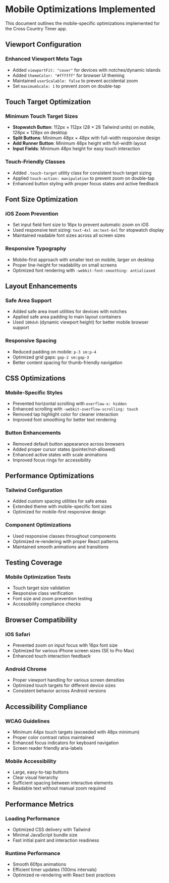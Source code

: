 # Mobile Optimizations Implemented

This document outlines the mobile-specific optimizations implemented for the Cross Country Timer app.

## Viewport Configuration

### Enhanced Viewport Meta Tags

- Added `viewportFit: "cover"` for devices with notches/dynamic islands
- Added `themeColor: "#ffffff"` for browser UI theming
- Maintained `userScalable: false` to prevent accidental zoom
- Set `maximumScale: 1` to prevent zoom on double-tap

## Touch Target Optimization

### Minimum Touch Target Sizes

- **Stopwatch Button**: 112px × 112px (28 × 28 Tailwind units) on mobile, 128px × 128px on desktop
- **Split Buttons**: Minimum 48px × 48px with full-width responsive design
- **Add Runner Button**: Minimum 48px height with full-width layout
- **Input Fields**: Minimum 48px height for easy touch interaction

### Touch-Friendly Classes

- Added `.touch-target` utility class for consistent touch target sizing
- Applied `touch-action: manipulation` to prevent zoom on double-tap
- Enhanced button styling with proper focus states and active feedback

## Font Size Optimization

### iOS Zoom Prevention

- Set input field font size to 16px to prevent automatic zoom on iOS
- Used responsive text sizing: `text-4xl sm:text-6xl` for stopwatch display
- Maintained readable font sizes across all screen sizes

### Responsive Typography

- Mobile-first approach with smaller text on mobile, larger on desktop
- Proper line-height for readability on small screens
- Optimized font rendering with `-webkit-font-smoothing: antialiased`

## Layout Enhancements

### Safe Area Support

- Added safe area inset utilities for devices with notches
- Applied safe area padding to main layout containers
- Used `100dvh` (dynamic viewport height) for better mobile browser support

### Responsive Spacing

- Reduced padding on mobile: `p-3 sm:p-4`
- Optimized grid gaps: `gap-2 sm:gap-3`
- Better content spacing for thumb-friendly navigation

## CSS Optimizations

### Mobile-Specific Styles

- Prevented horizontal scrolling with `overflow-x: hidden`
- Enhanced scrolling with `-webkit-overflow-scrolling: touch`
- Removed tap highlight color for cleaner interaction
- Improved font smoothing for better text rendering

### Button Enhancements

- Removed default button appearance across browsers
- Added proper cursor states (pointer/not-allowed)
- Enhanced active states with scale animations
- Improved focus rings for accessibility

## Performance Optimizations

### Tailwind Configuration

- Added custom spacing utilities for safe areas
- Extended theme with mobile-specific font sizes
- Optimized for mobile-first responsive design

### Component Optimizations

- Used responsive classes throughout components
- Optimized re-rendering with proper React patterns
- Maintained smooth animations and transitions

## Testing Coverage

### Mobile Optimization Tests

- Touch target size validation
- Responsive class verification
- Font size and zoom prevention testing
- Accessibility compliance checks

## Browser Compatibility

### iOS Safari

- Prevented zoom on input focus with 16px font size
- Optimized for various iPhone screen sizes (SE to Pro Max)
- Enhanced touch interaction feedback

### Android Chrome

- Proper viewport handling for various screen densities
- Optimized touch targets for different device sizes
- Consistent behavior across Android versions

## Accessibility Compliance

### WCAG Guidelines

- Minimum 44px touch targets (exceeded with 48px minimum)
- Proper color contrast ratios maintained
- Enhanced focus indicators for keyboard navigation
- Screen reader friendly aria-labels

### Mobile Accessibility

- Large, easy-to-tap buttons
- Clear visual hierarchy
- Sufficient spacing between interactive elements
- Readable text without manual zoom required

## Performance Metrics

### Loading Performance

- Optimized CSS delivery with Tailwind
- Minimal JavaScript bundle size
- Fast initial paint and interaction readiness

### Runtime Performance

- Smooth 60fps animations
- Efficient timer updates (100ms intervals)
- Optimized re-rendering with React best practices
